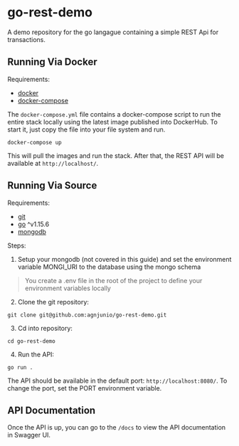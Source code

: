 # go-rest-demo
A demo repository for the go langague containing a simple REST Api for transactions.

## Running Via Docker
Requirements:
- [docker](https://www.docker.com/docker-community)
- [docker-compose](https://docs.docker.com/compose/)

The `docker-compose.yml` file contains a docker-compose script to run the entire stack locally using the latest image published into DockerHub. To start it, just copy the file into your file system and run.

```
docker-compose up
```

This will pull the images and run the stack. After that, the REST API will be available at `http://localhost/`.

## Running Via Source
Requirements:
- [git](https://git-scm.com/)
- [go](https://golang.org/) ^v1.15.6
- [mongodb](https://www.mongodb.com/)

Steps:

1. Setup your mongodb (not covered in this guide) and set the environment variable MONGI_URI to the database using the mongo schema
> You create a .env file in the root of the project to define your environment variables locally
2. Clone the git repository:
```
git clone git@github.com:agnjunio/go-rest-demo.git
```
3. Cd into repository:
```
cd go-rest-demo
```
4. Run the API: 
```
go run .
```

The API should be available in the default port: `http://localhost:8080/`. To change the port, set the PORT environment variable.

## API Documentation

Once the API is up, you can go to the `/docs` to view the API documentation in Swagger UI.
